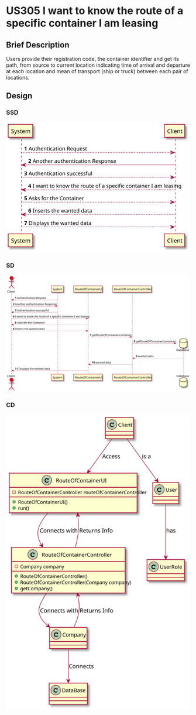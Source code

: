 # US305 I want to know the route of a specific container I am leasing
## Brief Description

Users provide their registration code, the container identifier and get its
path, from source to current location indicating time of arrival and
departure at each location and mean of transport (ship or truck) between
each pair of locations.

## Design

### SSD

![](US305_SSD.svg)

### SD

![](US305_SD.svg)

### CD

![](US305_CD.svg)